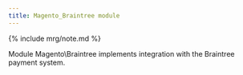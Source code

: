 ```yaml
---
title: Magento_Braintree module
---
```


{% include mrg/note.md %}

Module Magento\Braintree implements integration with the Braintree payment system.
